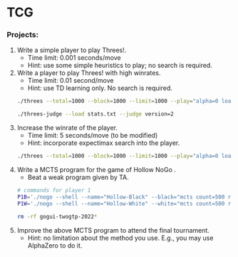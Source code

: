 # TCG

### Projects:  
1. Write a simple player to play Threes!.  
    * Time limit: 0.001 seconds/move  
    * Hint: use some simple heuristics to play; no search is required.  
2. Write a player to play Threes! with high winrates.  
    * Time limit: 0.01 second/move  
    * Hint: use TD learning only. No search is required. 
    ```bash
    ./threes --total=1000 --block=1000 --limit=1000 --play="alpha=0 load=weights.bin" --save stats.txt
    ```
    ```bash
    ./threes-judge --load stats.txt --judge version=2
    ```
3. Increase the winrate of the player.  
    * Time limit: 5 seconds/move (to be modified)  
    * Hint: incorporate expectimax search into the player.
    ```bash
    ./threes --total=1000 --block=1000 --limit=1000 --play="alpha=0 load=weights.bin" --save stats.txt
    ```
4. Write a MCTS program for the game of Hollow NoGo .  
    * Beat a weak program given by TA.
    ```bash
    # commands for player 1
    P1B='./nogo --shell --name="Hollow-Black" --black="mcts count=500 rootParallel"'
    P1W='./nogo --shell --name="Hollow-White" --white="mcts count=500 rootParallel"'
    ```
    ```bash
    rm -rf gogui-twogtp-2022*
    ```
5. Improve the above MCTS program to attend the final tournament.  
    * Hint: no limitation about the method you use. E.g., you may use AlphaZero to do it.  

